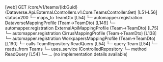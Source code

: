 [web] GET /core/v1/teams/{id:Guid}  (Dataverse.Api.External.Controllers.v1.Core.TeamsController.Get)  [L51–L56] status=200
  └─ maps_to TeamDto [L54]
    └─ automapper.registration DataverseMappingProfile (Team->TeamDto) [L149]
    └─ automapper.registration ExternalApiMappingProfile (Team->TeamDto) [L75]
    └─ automapper.registration CirrusMappingProfile (Team->TeamDto) [L138]
    └─ automapper.registration WorkpapersMappingProfile (Team->TeamDto) [L190]
  └─ calls TeamRepository.ReadQuery [L54]
  └─ query Team [L54]
    └─ reads_from Teams
  └─ uses_service IControlledRepository<Team>
    └─ method ReadQuery [L54]
      └─ ... (no implementation details available)

